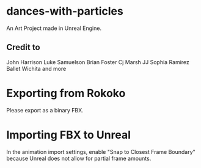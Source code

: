 # dances-with-particles
An Art Project made in Unreal Engine.

## Credit to 
John Harrison
Luke Samuelson
Brian Foster
Cj Marsh
JJ
Sophia Ramirez
Ballet Wichita
and more





# Exporting from Rokoko
Please export as a binary FBX.

# Importing FBX to Unreal
In the animation import settings, enable "Snap to Closest Frame Boundary" because Unreal does not allow for partial frame amounts.
